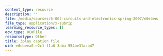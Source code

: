 ```yaml
---
content_type: resource
description: ''
file: /media/courses/6-002-circuits-and-electronics-spring-2007/e0ebeea0e2c1f1a63aba554be31acb47_COdQmA9g9S8.srt
file_type: application/x-subrip
learning_resource_types: []
ocw_type: OCWFile
resourcetype: Other
title: 3play caption file
uid: e0ebeea0-e2c1-f1a6-3aba-554be31acb47
---
```

